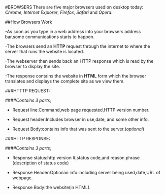 #BROWSERS
There are five major browsers used on desktop today: *Chrome*, *Internet Explorer*, *Firefox*, *Safari* and *Opera*.


##How Browsers Work

-As soon as you type in a web address into your browsers address bar,some communications starts to happen.

-The browsers send an **HTTP** request through the internet to where the server that runs the website is located.

-The webserver then sends back an HTTP response which is read by the browser to display the site.

-The response contains the website in **HTML** form which the browser translates and displays the complete site as we view them.

###HTTTP REQUEST:

####*Contains 3 parts*;

+ Request line:Command,web page requested,HTTP version number.

+ Request header:Includes browser in use,date, and some other info.

+ Request Body:contains info that was sent to the server.(*optional*)

###HTTP RESPONSE:

####*Contains 3 parts*;

+ Response status:http version #,status code,and reason phrase (description of status code)

+ Response Header:Optionan info including server being used,date,URL of webpage.

+ Response Body:the website(in HTML).

